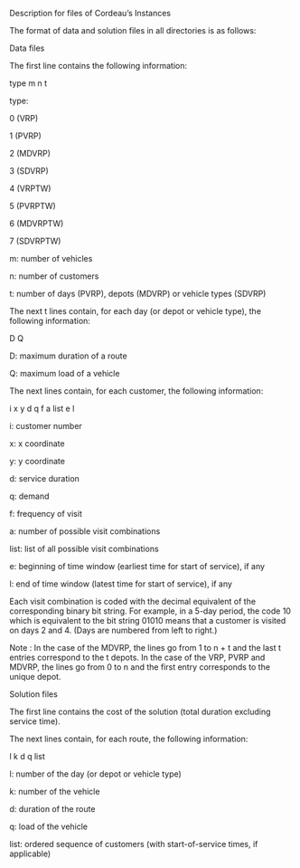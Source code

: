 Description for files of Cordeau’s Instances

The format of data and solution files in all directories is as follows:

Data files

The first line contains the following information:

type m n t

type:

0 (VRP)

1 (PVRP)

2 (MDVRP)

3 (SDVRP)

4 (VRPTW)

5 (PVRPTW)

6 (MDVRPTW)

7 (SDVRPTW)

m: number of vehicles

n: number of customers

t: number of days (PVRP), depots (MDVRP) or vehicle types (SDVRP)

The next t lines contain, for each day (or depot or vehicle type), the following information:

D Q

D: maximum duration of a route

Q: maximum load of a vehicle

The next lines contain, for each customer, the following information:

i x y d q f a list e l

i: customer number

x: x coordinate

y: y coordinate

d: service duration

q: demand

f: frequency of visit

a: number of possible visit combinations

list: list of all possible visit combinations

e: beginning of time window (earliest time for start of service), if any

l: end of time window (latest time for start of service), if any

Each visit combination is coded with the decimal equivalent of the corresponding binary bit string. For example, in a 5-day period, the code 10 which is equivalent to the bit string 01010 means that a customer is visited on days 2 and 4. (Days are numbered from left to right.)

Note : In the case of the MDVRP, the lines go from 1 to n + t and the last t entries correspond to the t depots. In the case of the VRP, PVRP and MDVRP, the lines go from 0 to n and the first entry corresponds to the unique depot.

Solution files

The first line contains the cost of the solution (total duration excluding service time).

The next lines contain, for each route, the following information:

l k d q list

l: number of the day (or depot or vehicle type)

k: number of the vehicle

d: duration of the route

q: load of the vehicle

list: ordered sequence of customers (with start-of-service times, if applicable)